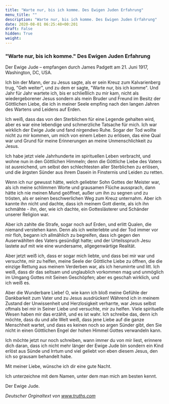 ```yaml
---
title: "Warte nur, bis ich komme. Des Ewigen Juden Erfahrung"
menu_title: ""
description: "Warte nur, bis ich komme. Des Ewigen Juden Erfahrung"
date: 2020-08-01 06:25:48+00:201
draft: False
hidden: True
weight:
---
```

### "Warte nur, bis ich komme." Des Ewigen Juden Erfahrung

Der Ewige Jude – empfangen durch James Padgett am 21. Juni 1917, Washington, DC, USA.

Ich bin der Mann, der zu Jesus sagte, als er sein Kreuz zum Kalvarienberg trug, "Geh weiter", und zu dem er sagte, "Warte nur, bis ich komme". Und Jahr für Jahr wartete ich, bis er schließlich zu mir kam, nicht als wiedergeborener Jesus sondern als mein Bruder und Freund im Besitz der Göttlichen Liebe, die ich in meiner Seele empfing nach den langen Jahren des Wartens und Leidens auf Erden.

Ich weiß, dass das von den Sterblichen für eine Legende gehalten wird, aber es war eine lebendige und schmerzliche Tatsache für mich. Ich war wirklich der Ewige Jude und fand nirgendwo Ruhe. Sogar der Tod wollte nicht zu mir kommen, um mich von einem Leben zu erlösen, das eine Qual war und Grund für meine Erinnerungen an meine Unmenschlichkeit zu Jesus.

Ich habe jetzt viele Jahrhunderte im spirituellen Leben verbracht, und wohne nun in den Göttlichen Himmeln; denn die Göttliche Liebe des Vaters ist ausreichend, um selbst den schlechtesten aller Sterblichen zu erlösen, und die ärgsten Sünder aus ihrem Dasein in Finsternis und Leiden zu retten.

Wenn ich nur gewusst hätte, welch geliebter Sohn Gottes der Meister war, als ich meine schlimmen Worte und grausamen Flüche aussprach, dann hätte ich nie meinen Mund geöffnet, außer um ihn zu segnen und zu trösten, als er seinen beschwerlichen Weg zum Kreuz unternahm. Aber ich kannte ihn nicht und dachte, dass ich meinem Gott diente, als ich ihn schmähte - ihn, der, wie ich dachte, ein Gotteslästerer und Schänder unserer Religion war.

Aber ich zahlte die Strafe, sogar noch auf Erden, und erlitt Qualen, die niemand verstehen kann. Denn als ich weiterlebte und der Tod immer vor mir floh, begann ich allmählich zu begreifen, dass ich gegen den Auserwählten des Vaters gesündigt hatte; und der Urteilsspruch Jesu lastete auf mit wie eine wundersame, allgegenwärtige Realität.

Aber jetzt weiß ich, dass er sogar mich liebte, und dass bei mir war und versuchte, mir zu helfen, meine Seele der Göttliche Liebe zu öffnen, die die einzige Rettung aus meinem Verderben war, als ich herumirrte und litt.
Ich weiß, dass dir das seltsam und unglaublich vorkommen mag und unmöglich im Umgang Gottes mit Seinen Geschöpfen; aber es geschah wirklich, und ich weiß es.

Aber die Wunderbare Liebe! O, wie kann ich bloß meine Gefühle der Dankbarkeit zum Vater und zu Jesus ausdrücken! Während ich in meinem Zustand der Unwissenheit und Herzlosigkeit verharrte, war Jesus selbst oftmals bei mir in Seiner Liebe und versuchte, mir zu helfen. Viele spirituelle Wesen haben mir das erzählt, und es ist wahr.
Ich schreibe das, denn ich möchte, dass du und alle Welt weiß, dass jene Liebe auf die ganze Menschheit wartet, und dass es keinen noch so argen Sünder gibt, den Sie nicht in einen Göttlichen Engel der hohen Himmel Gottes verwandeln kann.

Ich möchte jetzt nur noch schreiben, wann immer du von mir liest, erinnere dich daran, dass ich nicht mehr länger der Ewige Jude bin sondern ein Kind erlöst aus Sünde und Irrtum und viel geliebt von eben diesem Jesus, den ich so grausam behandelt habe.

Mit meiner Liebe, wünsche ich dir eine gute Nacht.

Ich unterzeichne mit dem Namen, unter dem man mich am besten kennt.

Der Ewige Jude.

*Deutscher Orginaltext von www.truths.com*
